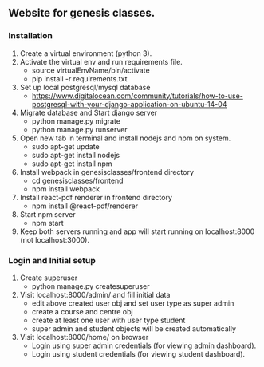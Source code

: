 ## Website for genesis classes.  
  
### Installation
1. Create a virtual environment (python 3).  
2. Activate the virtual env and run requirements file. 
   - source virtualEnvName/bin/activate 
   - pip install -r requirements.txt 
3. Set up local postgresql/mysql database
   - https://www.digitalocean.com/community/tutorials/how-to-use-postgresql-with-your-django-application-on-ubuntu-14-04
4. Migrate database and Start django server  
   - python manage.py migrate
   - python manage.py runserver
5. Open new tab in terminal and install nodejs and npm on system.  
   - sudo apt-get update  
   - sudo apt-get install nodejs  
   - sudo apt-get install npm 
6. Install webpack in genesisclasses/frontend directory
   - cd genesisclasses/frontend
   - npm install webpack
7. Install react-pdf renderer in frontend directory
   - npm install @react-pdf/renderer
8. Start npm server
   - npm start
9. Keep both servers running and app will start running on localhost:8000 (not localhost:3000).

### Login and Initial setup
1. Create superuser
   - python manage.py createsuperuser
2. Visit localhost:8000/admin/ and fill initial data
   - edit above created user obj and set user type as super admin
   - create a course and centre obj
   - create at least one user with user type student
   - super admin and student objects will be created automatically
3. Visit localhost:8000/home/ on browser
   - Login using super admin credentials (for viewing admin dashboard).
   - Login using student credentials (for viewing student dashboard).
